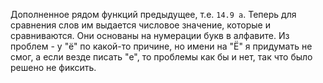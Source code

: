 Дополненное рядом функций предыдущее, т.е. ```14.9 a```. Теперь для сравнения слов им выдается числовое значение, которые и сравниваются. Они основаны на нумерации букв в алфавите. Из проблем - у "ё" по какой-то причине, но имени на "Ё" я придумать не смог, а если везде писать "е", то проблемы как бы и нет, так что было решено не фиксить.